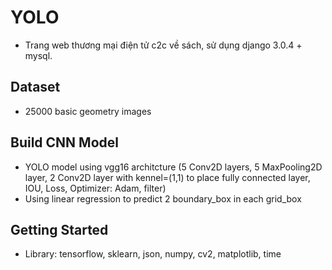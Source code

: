 # YOLO
- Trang web thương mại điện tử c2c về sách, sử dụng django 3.0.4 + mysql.
## Dataset
- 25000 basic geometry images
## Build CNN Model
- YOLO model using vgg16 architcture (5 Conv2D layers, 5 MaxPooling2D layer, 2 Conv2D layer with kennel=(1,1) to place fully connected layer, IOU, Loss, Optimizer: Adam, filter)
- Using linear regression to predict 2 boundary_box in each grid_box
## Getting Started
- Library: tensorflow, sklearn, json, numpy, cv2, matplotlib, time